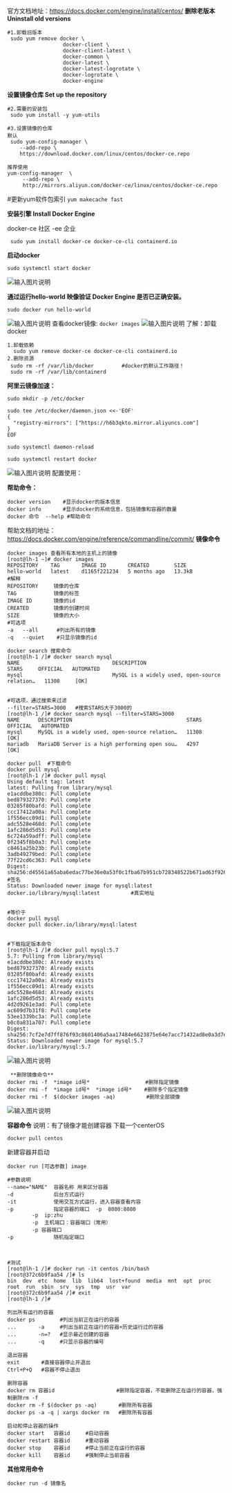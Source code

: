 官方文档地址：https://docs.docker.com/engine/install/centos/
 **删除老版本 Uninstall old versions** 

```
#1.卸载旧版本
 sudo yum remove docker \
                  docker-client \
                  docker-client-latest \
                  docker-common \
                  docker-latest \
                  docker-latest-logrotate \
                  docker-logrotate \
                  docker-engine
```
 **设置镜像仓库 Set up the repository** 

```
#2.需要的安装包
 sudo yum install -y yum-utils

#3.设置镜像的仓库
默认
 sudo yum-config-manager \
    --add-repo \
    https://download.docker.com/linux/centos/docker-ce.repo

推荐使用
yum-config-manager  \
     --add-repo \ 
     http://mirrors.aliyun.com/docker-ce/linux/centos/docker-ce.repo
```
#更新yum软件包索引
`yum makecache fast`

 **安装引擎 Install Docker Engine** 

docker-ce 社区   -ee 企业
```
 sudo yum install docker-ce docker-ce-cli containerd.io
```
 **启动docker** 

```
sudo systemctl start docker
```
![输入图片说明](https://images.gitee.com/uploads/images/2021/0821/131709_b6a93381_5296156.png "屏幕截图.png")

 **通过运行hello-world 映像验证 Docker Engine 是否已正确安装。** 

```
sudo docker run hello-world
```
![输入图片说明](https://images.gitee.com/uploads/images/2021/0821/132101_0b999f49_5296156.png "屏幕截图.png")
查看docker镜像:
`docker images`
![输入图片说明](https://images.gitee.com/uploads/images/2021/0821/132438_934a788b_5296156.png "屏幕截图.png")
了解：卸载docker

```
1.卸载依赖
  sudo yum remove docker-ce docker-ce-cli containerd.io
2.删除资源
 sudo rm -rf /var/lib/docker         #docker的默认工作路径！
 sudo rm -rf /var/lib/containerd
```
 **阿里云镜像加速：** 

```
sudo mkdir -p /etc/docker

sudo tee /etc/docker/daemon.json <<-'EOF'
{
  "registry-mirrors": ["https://h6b3qkto.mirror.aliyuncs.com"]
}
EOF

sudo systemctl daemon-reload

sudo systemctl restart docker
```

![输入图片说明](https://images.gitee.com/uploads/images/2021/0821/133556_c1406ac2_5296156.png "屏幕截图.png")
配置使用：

 **帮助命令：** 

```
docker version    #显示docker的版本信息
docker info       #显示docker的系统信息，包括镜像和容器的数量
docker 命令  --help #帮助命令
```
帮助文档的地址：https://docs.docker.com/engine/reference/commandline/commit/
 **镜像命令** 

```
docker images 查看所有本地的主机上的镜像
[root@lh-1 ~]# docker images
REPOSITORY    TAG       IMAGE ID       CREATED        SIZE
hello-world   latest    d1165f221234   5 months ago   13.3kB
#解释
REPOSITORY     镜像的仓库
TAG            镜像的标签
IMAGE ID       镜像的id
CREATED        镜像的创建时间
SIZE           镜像的大小
#可选项
-a   --all      #列出所有的镜像
-q   --quiet    #只显示镜像的id
```

```
docker search 搜索命令
[root@lh-1 /]# docker search mysql
NAME                              DESCRIPTION                                     STARS     OFFICIAL   AUTOMATED
mysql                             MySQL is a widely used, open-source relation…   11308     [OK]


#可选项，通过搜索来过滤
--filter=STARS=3000   #搜索STARS大于3000的
[root@lh-1 /]# docker search mysql --filter=STARS=3000
NAME      DESCRIPTION                                     STARS     OFFICIAL   AUTOMATED
mysql     MySQL is a widely used, open-source relation…   11308     [OK]
mariadb   MariaDB Server is a high performing open sou…   4297      [OK]
```

```
docker pull  #下载命令
docker pull mysql
[root@lh-1 /]# docker pull mysql
Using default tag: latest
latest: Pulling from library/mysql
e1acddbe380c: Pull complete
bed879327370: Pull complete
03285f80bafd: Pull complete
ccc17412a00a: Pull complete
1f556ecc09d1: Pull complete
adc5528e468d: Pull complete
1afc286d5d53: Pull complete
6c724a59adff: Pull complete
0f2345f8b0a3: Pull complete
c8461a25b23b: Pull complete
3adb49279bed: Pull complete
77f22cd6c363: Pull complete
Digest: sha256:d45561a65aba6edac77be36e0a53f0c1fba67b951cb728348522b671ad63f926 #签名
Status: Downloaded newer image for mysql:latest
docker.io/library/mysql:latest          #真实地址


#等价于
docker pull mysql
docker pull docker.io/library/mysql:latest


#下载指定版本命令
[root@lh-1 /]# docker pull mysql:5.7
5.7: Pulling from library/mysql
e1acddbe380c: Already exists
bed879327370: Already exists
03285f80bafd: Already exists
ccc17412a00a: Already exists
1f556ecc09d1: Already exists
adc5528e468d: Already exists
1afc286d5d53: Already exists
4d2d9261e3ad: Pull complete
ac609d7b31f8: Pull complete
53ee1339bc3a: Pull complete
b0c0a831a707: Pull complete
Digest: sha256:7cf2e7d7ff876f93c8601406a5aa17484e6623875e64e7acc71432ad8e0a3d7e
Status: Downloaded newer image for mysql:5.7
docker.io/library/mysql:5.7
```
![输入图片说明](https://images.gitee.com/uploads/images/2021/0823/105835_d491cab2_5296156.png "屏幕截图.png")

```
 **删除镜像命令** 
docker rmi -f  *image id号*                  #删除指定镜像
docker rmi -f  *image id号*  *image id号*    #删除多个指定镜像
docker rmi -f  $(docker images -aq)          #删除全部镜像
```
![输入图片说明](https://images.gitee.com/uploads/images/2021/0823/110924_71f18459_5296156.png "屏幕截图.png")


 **容器命令** 
说明：有了镜像才能创建容器
下载一个centerOS 
```
docker pull centos
```
新建容器并启动

```
docker run [可选参数] image

#参数说明
--name="NAME"  容器名称 用来区分容器
-d             后台方式运行
-it            使用交互方式运行，进入容器查看内容
-p             指定容器的端口  -p  8080:8080
        -p  ip:zhu
        -p  主机端口：容器端口（常用）
        -p 容器端口
-p             随机指定端口



#测试
[root@lh-1 /]# docker run -it centos /bin/bash
[root@372c6b9faa54 /]# ls
bin  dev  etc  home  lib  lib64  lost+found  media  mnt  opt  proc  root  run  sbin  srv  sys  tmp  usr  var
[root@372c6b9faa54 /]# exit
[root@lh-1 /]# 
```

```
列出所有运行的容器
docker ps        #列出当前正在运行的容器
...       -a     #列出当前正在运行的容器+历史运行过的容器
...       -n=?   #显示最近创建的容器
...       -q     #只显示容器的编号
```

```
退出容器
exit       #直接容器停止并退出
Ctrl+P+Q   #容器不停止退出
```

```
删除容器
docker rm 容器id                    #删除指定容器，不能删除正在运行的容器，强制删除rm -f 
docker rm -f $(docker ps -aq)       #删除所有容器
docker ps -a -q | xargs docker rm   #删除所有容器
```

```
启动和停止容器的操作
docker start   容器id     #启动容器
docker restart 容器id     #重动容器
docker stop    容器id     #停止当前正在运行的容器
docker kill    容器id     #强制停止当前容器
```
 **其他常用命令** 


```
docker run -d 镜像名


```





